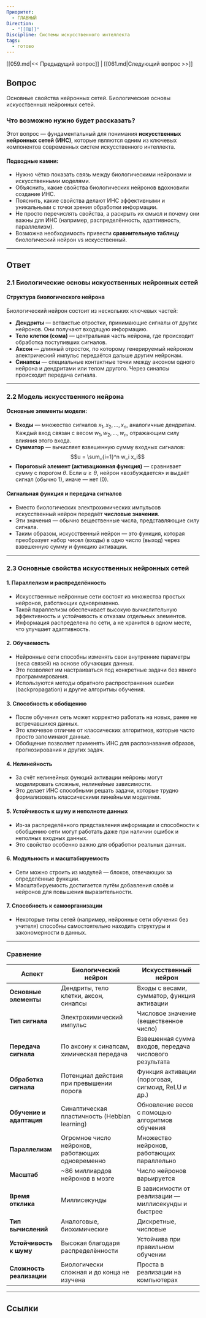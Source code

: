 ```yaml
---
Приоритет:
  - ГЛАВНЫЙ
Direction:
  - "[[ПШ]]"
Discipline: Системы искусственного интеллекта
tags:
  - готово
---
```

[[059.md|<< Предыдущий вопрос]] | [[061.md|Следующий вопрос >>]]
## Вопрос
Основные свойства нейронных сетей. Биологические основы искусственных нейронных сетей.

### Что возможно нужно будет рассказать?
Этот вопрос — фундаментальный для понимания **искусственных нейронных сетей (ИНС)**, которые являются одним из ключевых компонентов современных систем искусственного интеллекта.

#### **Подводные камни:**
- Нужно чётко показать связь между биологическими нейронами и искусственными моделями.
- Объяснить, какие свойства биологических нейронов вдохновили создание ИНС.
- Пояснить, какие свойства делают ИНС эффективными и уникальными с точки зрения обработки информации.
- Не просто перечислять свойства, а раскрыть их смысл и почему они важны для ИНС (например, распределённость, адаптивность, параллелизм).
- Возможна необходимость привести **сравнительную таблицу** биологический нейрон vs искусственный.

---
## Ответ
### 2.1 Биологические основы искусственных нейронных сетей
#### Структура биологического нейрона
Биологический нейрон состоит из нескольких ключевых частей:
- **Дендриты** — ветвистые отростки, принимающие сигналы от других нейронов. Они получают входящую информацию.
- **Тело клетки (сома)** — центральная часть нейрона, где происходит обработка поступивших сигналов.
- **Аксон** — длинный отросток, по которому генерируемый нейроном электрический импульс передаётся дальше другим нейронам.
- **Синапсы** — специальные контактные точки между аксоном одного нейрона и дендритами или телом другого. Через синапсы происходит передача сигнала.

---
### 2.2 Модель искусственного нейрона
#### Основные элементы модели:
- **Входы** — множество сигналов $x_1, x_2, ..., x_n$​, аналогичные дендритам. Каждый вход связан с весом $w_1, w_2, ..., w_n$, отражающим силу влияния этого входа.
- **Сумматор** — вычисляет взвешенную сумму входных сигналов: 
$$u = \sum_{i=1}^n w_i x_i$$
- **Пороговый элемент (активационная функция)** — сравнивает сумму с порогом $\theta$. Если $u \geq \theta$, нейрон «возбуждается» и выдаёт сигнал (обычно 1), иначе — нет (0).
#### Сигнальная функция и передача сигналов
- Вместо биологических электрохимических импульсов искусственный нейрон передаёт **числовые значения**.
- Эти значения — обычно вещественные числа, представляющие силу сигнала.
- Таким образом, искусственный нейрон — это функция, которая преобразует набор чисел (входы) в одно число (выход) через взвешенную сумму и функцию активации.

---
### 2.3 Основные свойства искусственных нейронных сетей
#### 1. **Параллелизм и распределённость**
- Искусственные нейронные сети состоят из множества простых нейронов, работающих одновременно.
- Такой параллелизм обеспечивает высокую вычислительную эффективность и устойчивость к отказам отдельных элементов.
- Информация распределена по сети, а не хранится в одном месте, что улучшает адаптивность.
#### 2. **Обучаемость**
- Нейронные сети способны изменять свои внутренние параметры (веса связей) на основе обучающих данных.
- Это позволяет им настраиваться под конкретные задачи без явного программирования.
- Используются методы обратного распространения ошибки (backpropagation) и другие алгоритмы обучения.
#### 3. **Способность к обобщению**
- После обучения сеть может корректно работать на новых, ранее не встречавшихся данных.
- Это ключевое отличие от классических алгоритмов, которые часто просто запоминают данные.
- Обобщение позволяет применять ИНС для распознавания образов, прогнозирования и других задач.
#### 4. **Нелинейность**
- За счёт нелинейных функций активации нейроны могут моделировать сложные, нелинейные зависимости.
- Это делает ИНС способными решать задачи, которые трудно формализовать классическими линейными моделями.
#### 5. **Устойчивость к шуму и неполноте данных**
- Из-за распределённого представления информации и способности к обобщению сети могут работать даже при наличии ошибок и неполных входных данных.
- Это свойство особенно важно для обработки реальных данных.
#### 6. **Модульность и масштабируемость**
- Сети можно строить из модулей — блоков, отвечающих за определённые функции.
- Масштабируемость достигается путём добавления слоёв и нейронов для повышения выразительности.
#### 7. **Способность к самоорганизации**
- Некоторые типы сетей (например, нейронные сети обучения без учителя) способны самостоятельно находить структуры и закономерности в данных.

---
### Сравнение
| **Аспект**               | **Биологический нейрон**                         | **Искусственный нейрон**                               |
| ------------------------ | ------------------------------------------------ | ------------------------------------------------------ |
| **Основные элементы**    | Дендриты, тело клетки, аксон, синапсы            | Входы с весами, сумматор, функция активации            |
| **Тип сигнала**          | Электрохимический импульс                        | Числовое значение (вещественное число)                 |
| **Передача сигнала**     | По аксону к синапсам, химическая передача        | Взвешенная сумма входов, передача числового результата |
| **Обработка сигнала**    | Потенциал действия при превышении порога         | Функция активации (пороговая, сигмоид, ReLU и др.)     |
| **Обучение и адаптация** | Синаптическая пластичность (Hebbian learning)    | Обновление весов с помощью алгоритмов обучения         |
| **Параллелизм**          | Огромное число нейронов, работающих одновременно | Множество нейронов, работающих параллельно             |
| **Масштаб**              | ~86 миллиардов нейронов в мозге                  | Число нейронов варьируется                             |
| **Время отклика**        | Миллисекунды                                     | В зависимости от реализации — миллисекунды и быстрее   |
| **Тип вычислений**       | Аналоговые, биохимические                        | Дискретные, числовые                                   |
| **Устойчивость к шуму**  | Высокая благодаря распределённости               | Устойчива при правильном обучении                      |
| **Сложность реализации** | Биологически сложная и до конца не изучена       | Проста в реализации на компьютерах                     |

---
## Ссылки

